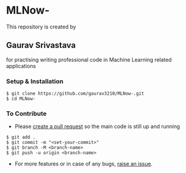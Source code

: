 # MLNow-

This repository is created by <h2>Gaurav Srivastava</h2> for practising writing professional code in Machine Learning related applications    


### Setup & Installation

```
$ git clone https://github.com/gaurav3210/MLNow-.git
$ cd MLNow-
```

### To Contribute

- Please [create a pull request](https://github.com/gaurav3210/MLNow-/pulls) so the main code is still up and running

```
$ git add .
$ git commit -m "<set-your-commit>"
$ git branch -M <branch-name>
$ git push -u origin <branch-name>
```

- For more features or in case of any bugs, [raise an issue](https://github.com/gaurav3210/MLNow-/issues).
